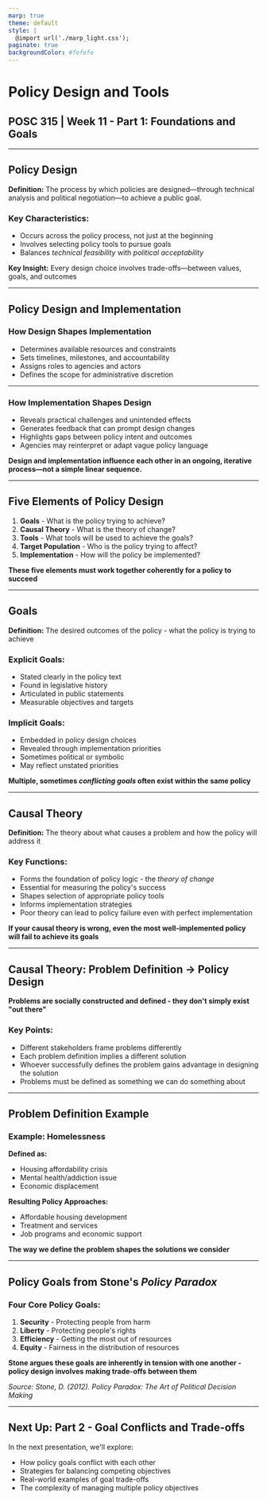 ```yaml
---
marp: true
theme: default
style: |
  @import url('./marp_light.css');
paginate: true
backgroundColor: #fefefe
---
```


# Policy Design and Tools
## POSC 315 | Week 11 - Part 1: Foundations and Goals

---

## Policy Design

**Definition:** The process by which policies are designed—through technical analysis and political negotiation—to achieve a public goal.

### Key Characteristics:
- Occurs across the policy process, not just at the beginning
- Involves selecting policy tools to pursue goals
- Balances *technical feasibility* with *political acceptability*

**Key Insight:** Every design choice involves trade-offs—between values, goals, and outcomes

---

## Policy Design and Implementation

### How Design Shapes Implementation
- Determines available resources and constraints
- Sets timelines, milestones, and accountability
- Assigns roles to agencies and actors
- Defines the scope for administrative discretion

---

### How Implementation Shapes Design
- Reveals practical challenges and unintended effects
- Generates feedback that can prompt design changes
- Highlights gaps between policy intent and outcomes
- Agencies may reinterpret or adapt vague policy language

**Design and implementation influence each other in an ongoing, iterative process—not a simple linear sequence.**

---

## Five Elements of Policy Design

1. **Goals** - What is the policy trying to achieve?
2. **Causal Theory** - What is the theory of change?
3. **Tools** - What tools will be used to achieve the goals?
4. **Target Population** - Who is the policy trying to affect?
5. **Implementation** - How will the policy be implemented?

**These five elements must work together coherently for a policy to succeed**

---

## Goals

**Definition:** The desired outcomes of the policy - what the policy is trying to achieve

### Explicit Goals:
- Stated clearly in the policy text
- Found in legislative history
- Articulated in public statements
- Measurable objectives and targets

### Implicit Goals:
- Embedded in policy design choices
- Revealed through implementation priorities
- Sometimes political or symbolic
- May reflect unstated priorities

**Multiple, sometimes *conflicting goals* often exist within the same policy**

---

## Causal Theory

**Definition:** The theory about what causes a problem and how the policy will address it

### Key Functions:
- Forms the foundation of policy logic - the *theory of change*
- Essential for measuring the policy's success
- Shapes selection of appropriate policy tools
- Informs implementation strategies
- Poor theory can lead to policy failure even with perfect implementation

**If your causal theory is wrong, even the most well-implemented policy will fail to achieve its goals**

---

## Causal Theory: Problem Definition → Policy Design

**Problems are socially constructed and defined - they don't simply exist "out there"**

### Key Points:
- Different stakeholders frame problems differently
- Each problem definition implies a different solution
- Whoever successfully defines the problem gains advantage in designing the solution
- Problems must be defined as something we can do something about

---

## Problem Definition Example

### Example: Homelessness

**Defined as:**
- Housing affordability crisis
- Mental health/addiction issue
- Economic displacement

**Resulting Policy Approaches:**
- Affordable housing development
- Treatment and services
- Job programs and economic support

**The way we define the problem shapes the solutions we consider**

---

## Policy Goals from Stone's *Policy Paradox*

### Four Core Policy Goals:

1. **Security** - Protecting people from harm
2. **Liberty** - Protecting people's rights
3. **Efficiency** - Getting the most out of resources
4. **Equity** - Fairness in the distribution of resources

**Stone argues these goals are inherently in tension with one another - policy design involves making trade-offs between them**

*Source: Stone, D. (2012). Policy Paradox: The Art of Political Decision Making*

---

## Next Up: Part 2 - Goal Conflicts and Trade-offs

In the next presentation, we'll explore:
- How policy goals conflict with each other
- Strategies for balancing competing objectives
- Real-world examples of goal trade-offs
- The complexity of managing multiple policy objectives
